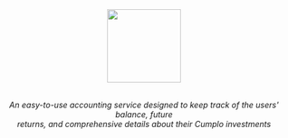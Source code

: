 <div align="center">
  <img src="https://github.com/cnsfeir/cumplo-accountant/assets/58790635/1b13d8c2-cc32-49c7-8d03-706a24421547" height="130"/>
</div>

<br>
<p align="center">
    <em>
      An easy-to-use accounting service designed to keep track of the users' balance, future <br> returns, and comprehensive details about their Cumplo investments
    </em>
</p>
<br>

